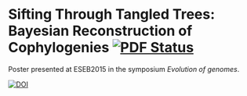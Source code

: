 # Sifting Through Tangled Trees: Bayesian Reconstruction of Cophylogenies [![PDF Status](https://www.sharelatex.com/github/repos/armanbilge/ESEB15/builds/latest/badge.svg)](https://www.sharelatex.com/github/repos/armanbilge/ESEB15/builds/latest/output.pdf)

Poster presented at ESEB2015 in the symposium *Evolution of genomes*.

[![DOI](https://zenodo.org/badge/doi/10.5281/zenodo.22305.svg)](http://dx.doi.org/10.5281/zenodo.22305)
